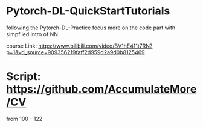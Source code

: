 # Pytorch-DL-QuickStartTutorials
following the Pytorch-DL-Practice focus more on the code part with simpflied intro of NN


course Link: https://www.bilibili.com/video/BV1hE411t7RN?p=1&vd_source=909356219faff2d959d2a9d0b8125469
# Script: https://github.com/AccumulateMore/CV
from 100 - 122
